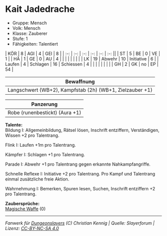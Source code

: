 # Kait Jadedrache  
- Gruppe: Mensch  
- Volk: Mensch  
- Klasse: Zauberer  
- Stufe: 1  
- Fähigkeiten: Talentiert  


| KÖR    | 8  | AGI      | 4  | GEI        | 8  |
| :-: | :-: | :-: | :-: | :-: | :-: ||
| ST     | 5  | BE       | 0  | VE         | 1  |
| HÄ     | 1  | GE       | 0  | AU         | 4  |
|        |    |          |    |            |    |
| LK     | 19 | Abwehr   | 10 | Initiative | 6  |
| Laufen | 4  | Schlagen | 16 | Schiessen  | 4  |
|        |    |          |    |            |    |
| GH     | 2  | GK       | no | EP         | 54 |


| Bewaffnung |
| --- |
| Langschwert (WB+2), Kampfstab (2h) (WB+1, Zielzauber +1) |


| Panzerung |
| --- |
| Robe (runenbestickt) (Aura +1) |


**Talente:**  
Bildung I: Allgemeinbildung, Rätsel lösen, Inschrift entziffern, Verständigen, Wissen +2 pro Talentrang.

Flink I: Laufen +1m pro Talentrang.

Kämpfer I: Schlagen +1 pro Talentrang.

Parade I: Abwehr +1 pro Talentrang gegen erkannte Nahkampfangriffe.

Schnelle Reflexe I: Initiative +2 pro Talentrang. Pro Kampf und Talentrang einmal zusätzliche freie Aktion.

Wahrnehmung I: Bemerken, Spuren lesen, Suchen, Inschrift entziffern +2 pro Talentrang.


**Zaubersprüche:**  
[Magische Waffe](/grw/zauber/magische-waffe.md) (0)




___
*Fanwerk für [Dungeonslayers](https://www.dungeonslayers.net/) (C) Christian Kennig | Quelle: Slayerforum | Lizenz: [CC-BY-NC-SA 4.0](https://creativecommons.org/licenses/by-nc-sa/4.0/deed.de)*